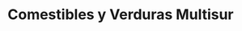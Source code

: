 ---
title: "Comestibles y Verduras Multisur"
url: /jaen/comestibles-y-verduras-multisur/
shop: Lebensmittel
---